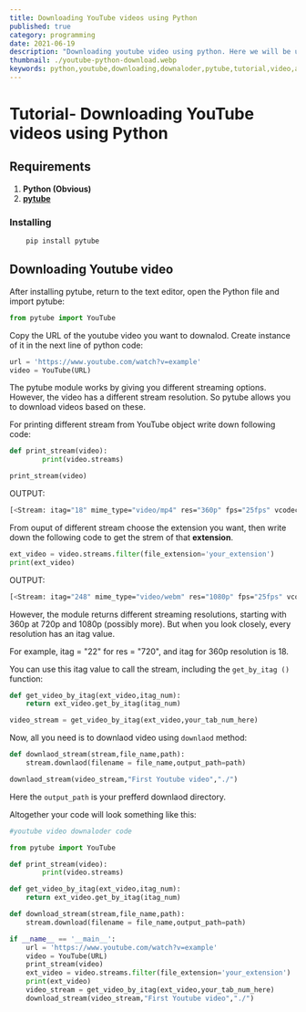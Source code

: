 ```yaml
---
title: Downloading YouTube videos using Python
published: true
category: programming
date: 2021-06-19
description: "Downloading youtube video using python. Here we will be using pytube module for downaloding youtube videos.pytube is a lightweight, Pythonic, dependency-free, library for downloading YouTube Videos."
thumbnail: ./youtube-python-download.webp
keywords: python,youtube,downloading,downaloder,pytube,tutorial,video,audio,example,downaloder,bot
---
```


# Tutorial- Downloading YouTube videos using Python

## Requirements

1. **Python (Obvious)**
2. **[pytube](https://pytube.io/en/latest/)**

### Installing

```bash
	pip install pytube
```

## Downloading Youtube video

After installing pytube, return to the text editor, open the Python file and import pytube:

```py
from pytube import YouTube
```

Copy the URL of the youtube video you want to downalod. Create instance of it in the next line of python code:

```py
url = 'https://www.youtube.com/watch?v=example'
video = YouTube(URL)
```

The pytube module works by giving you different streaming options. However, the video has a different stream resolution. So pytube allows you to download videos based on these.

For printing different stream from YouTube object write down following code:

```py
def print_stream(video):
		print(video.streams)

print_stream(video)

```

OUTPUT:

```bash
[<Stream: itag="18" mime_type="video/mp4" res="360p" fps="25fps" vcodec="avc1.42001E" acodec="mp4a.40.2" progressive="True" type="video">, <Stream: itag="22" mime_type="video/mp4" res="720p" fps="25fps" vcodec="avc1.64001F" acodec="mp4a.40.2" progressive="True" type="video">, <Stream: itag="137" mime_type="video/mp4" res="1080p" fps="25fps" vcodec="avc1.640028" progressive="False" type="video">, <Stream: itag="248" mime_type="video/webm" res="1080p" fps="25fps" vcodec="vp9" progressive="False" type="video">, <Stream: itag="136" mime_type="video/mp4" res="720p" fps="25fps" vcodec="avc1.4d401f" progressive="False" type="video">, <Stream: itag="247" mime_type="video/webm" res="720p" fps="25fps" vcodec="vp9" progressive="False" type="video">, <Stream: itag="135" mime_type="video/mp4" res="480p" fps="25fps" vcodec="avc1.4d401e" progressive="False" type="video">, <Stream: itag="244" mime_type="video/webm" res="480p" fps="25fps" vcodec="vp9" progressive="False" type="video">, <Stream: itag="134" mime_type="video/mp4" res="360p" fps="25fps" vcodec="avc1.4d401e" progressive="False" type="video">, <Stream: itag="243" mime_type="video/webm" res="360p" fps="25fps" vcodec="vp9" progressive="False" type="video">, <Stream: itag="133" mime_type="video/mp4" res="240p" fps="25fps" vcodec="avc1.4d4015" progressive="False" type="video">, <Stream: itag="242" mime_type="video/webm" res="240p" fps="25fps" vcodec="vp9" progressive="False" type="video">, <Stream: itag="160" mime_type="video/mp4" res="144p" fps="25fps" vcodec="avc1.4d400c" progressive="False" type="video">, <Stream: itag="278" mime_type="video/webm" res="144p" fps="25fps" vcodec="vp9" progressive="False" type="video">, <Stream: itag="140" mime_type="audio/mp4" abr="128kbps" acodec="mp4a.40.2" progressive="False" type="audio">, <Stream: itag="249" mime_type="audio/webm" abr="50kbps" acodec="opus" progressive="False" type="audio">, <Stream: itag="250" mime_type="audio/webm" abr="70kbps" acodec="opus" progressive="False" type="audio">, <Stream: itag="251" mime_type="audio/webm" abr="160kbps" acodec="opus" progressive="False" type="audio">]

```

From ouput of different stream choose the extension you want, then write down the following code to get the strem of that **extension**.

```py
ext_video = video.streams.filter(file_extension='your_extension')
print(ext_video)
```

OUTPUT:

```bash
[<Stream: itag="248" mime_type="video/webm" res="1080p" fps="25fps" vcodec="vp9" progressive="False" type="video">, <Stream: itag="247" mime_type="video/webm" res="720p" fps="25fps" vcodec="vp9" progressive="False" type="video">, <Stream: itag="244" mime_type="video/webm" res="480p" fps="25fps" vcodec="vp9" progressive="False" type="video">, <Stream: itag="243" mime_type="video/webm" res="360p" fps="25fps" vcodec="vp9" progressive="False" type="video">, <Stream: itag="242" mime_type="video/webm" res="240p" fps="25fps" vcodec="vp9" progressive="False" type="video">, <Stream: itag="278" mime_type="video/webm" res="144p" fps="25fps" vcodec="vp9" progressive="False" type="video">, <Stream: itag="249" mime_type="audio/webm" abr="50kbps" acodec="opus" progressive="False" type="audio">, <Stream: itag="250" mime_type="audio/webm" abr="70kbps" acodec="opus" progressive="False" type="audio">, <Stream: itag="251" mime_type="audio/webm" abr="160kbps" acodec="opus" progressive="False" type="audio">]
```

However, the module returns different streaming resolutions, starting with 360p at 720p and 1080p (possibly more). But when you look closely, every resolution has an itag value.

For example, itag = "22" for res = "720", and itag for 360p resolution is 18.

You can use this itag value to call the stream, including the `get_by_itag ()` function:

```py
def get_video_by_itag(ext_video,itag_num):
	return ext_video.get_by_itag(itag_num)

video_stream = get_video_by_itag(ext_video,your_tab_num_here)
```

Now, all you need is to downlaod video using `downlaod` method:

```py
def downlaod_stream(stream,file_name,path):
	stream.downlaod(filename = file_name,output_path=path)

downlaod_stream(video_stream,"First Youtube video","./")

```

Here the `output_path` is your prefferd downlaod directory.

Altogether your code will look something like this:

```py
#youtube video downaloder code

from pytube import YouTube

def print_stream(video):
		print(video.streams)

def get_video_by_itag(ext_video,itag_num):
	return ext_video.get_by_itag(itag_num)

def download_stream(stream,file_name,path):
	stream.download(filename = file_name,output_path=path)

if __name__ == '__main__':
	url = 'https://www.youtube.com/watch?v=example'
	video = YouTube(URL)
	print_stream(video)
	ext_video = video.streams.filter(file_extension='your_extension')
	print(ext_video)
	video_stream = get_video_by_itag(ext_video,your_tab_num_here)
	download_stream(video_stream,"First Youtube video","./")

```
